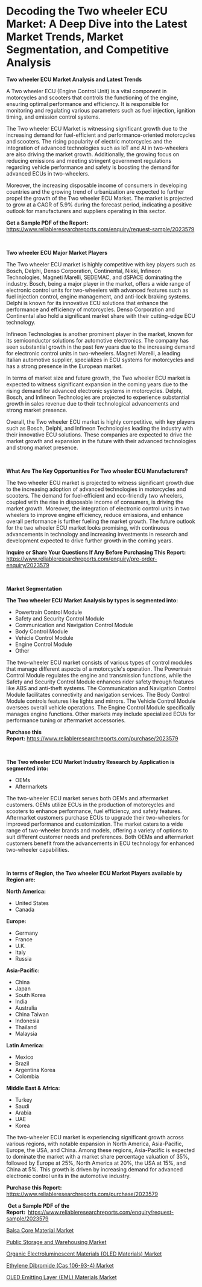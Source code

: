 <p><h1>Decoding the Two wheeler ECU Market: A Deep Dive into the Latest Market Trends, Market Segmentation, and Competitive Analysis</h1></p><p><strong>Two wheeler ECU Market Analysis and Latest Trends</strong></p>
<p><p>A Two wheeler ECU (Engine Control Unit) is a vital component in motorcycles and scooters that controls the functioning of the engine, ensuring optimal performance and efficiency. It is responsible for monitoring and regulating various parameters such as fuel injection, ignition timing, and emission control systems.</p><p>The Two wheeler ECU Market is witnessing significant growth due to the increasing demand for fuel-efficient and performance-oriented motorcycles and scooters. The rising popularity of electric motorcycles and the integration of advanced technologies such as IoT and AI in two-wheelers are also driving the market growth. Additionally, the growing focus on reducing emissions and meeting stringent government regulations regarding vehicle performance and safety is boosting the demand for advanced ECUs in two-wheelers.</p><p>Moreover, the increasing disposable income of consumers in developing countries and the growing trend of urbanization are expected to further propel the growth of the Two wheeler ECU Market. The market is projected to grow at a CAGR of 5.9% during the forecast period, indicating a positive outlook for manufacturers and suppliers operating in this sector.</p></p>
<p><strong>Get a Sample PDF of the Report:&nbsp;</strong> <a href="https://www.reliableresearchreports.com/enquiry/request-sample/2023579">https://www.reliableresearchreports.com/enquiry/request-sample/2023579</a></p>
<p>&nbsp;</p>
<p><strong>Two wheeler ECU Major Market Players</strong></p>
<p><p>The Two wheeler ECU market is highly competitive with key players such as Bosch, Delphi, Denso Corporation, Continental, Nikki, Infineon Technologies, Magneti Marelli, SEDEMAC, and dSPACE dominating the industry. Bosch, being a major player in the market, offers a wide range of electronic control units for two-wheelers with advanced features such as fuel injection control, engine management, and anti-lock braking systems. Delphi is known for its innovative ECU solutions that enhance the performance and efficiency of motorcycles. Denso Corporation and Continental also hold a significant market share with their cutting-edge ECU technology.</p><p>Infineon Technologies is another prominent player in the market, known for its semiconductor solutions for automotive electronics. The company has seen substantial growth in the past few years due to the increasing demand for electronic control units in two-wheelers. Magneti Marelli, a leading Italian automotive supplier, specializes in ECU systems for motorcycles and has a strong presence in the European market.</p><p>In terms of market size and future growth, the Two wheeler ECU market is expected to witness significant expansion in the coming years due to the rising demand for advanced electronic systems in motorcycles. Delphi, Bosch, and Infineon Technologies are projected to experience substantial growth in sales revenue due to their technological advancements and strong market presence.</p><p>Overall, the Two wheeler ECU market is highly competitive, with key players such as Bosch, Delphi, and Infineon Technologies leading the industry with their innovative ECU solutions. These companies are expected to drive the market growth and expansion in the future with their advanced technologies and strong market presence.</p></p>
<p>&nbsp;</p>
<p><strong>What Are The Key Opportunities For Two wheeler ECU Manufacturers?</strong></p>
<p><p>The two wheeler ECU market is projected to witness significant growth due to the increasing adoption of advanced technologies in motorcycles and scooters. The demand for fuel-efficient and eco-friendly two wheelers, coupled with the rise in disposable income of consumers, is driving the market growth. Moreover, the integration of electronic control units in two wheelers to improve engine efficiency, reduce emissions, and enhance overall performance is further fueling the market growth. The future outlook for the two wheeler ECU market looks promising, with continuous advancements in technology and increasing investments in research and development expected to drive further growth in the coming years.</p></p>
<p><strong>Inquire or Share Your Questions If Any Before Purchasing This Report:</strong> <a href="https://www.reliableresearchreports.com/enquiry/pre-order-enquiry/2023579">https://www.reliableresearchreports.com/enquiry/pre-order-enquiry/2023579</a></p>
<p>&nbsp;</p>
<p><strong>Market Segmentation</strong></p>
<p><strong>The Two wheeler ECU Market Analysis by types is segmented into:</strong></p>
<p><ul><li>Powertrain Control Module</li><li>Safety and Security Control Module</li><li>Communication and Navigation Control Module</li><li>Body Control Module</li><li>Vehicle Control Module</li><li>Engine Control Module</li><li>Other</li></ul></p>
<p><p>The two-wheeler ECU market consists of various types of control modules that manage different aspects of a motorcycle's operation. The Powertrain Control Module regulates the engine and transmission functions, while the Safety and Security Control Module enhances rider safety through features like ABS and anti-theft systems. The Communication and Navigation Control Module facilitates connectivity and navigation services. The Body Control Module controls features like lights and mirrors. The Vehicle Control Module oversees overall vehicle operations. The Engine Control Module specifically manages engine functions. Other markets may include specialized ECUs for performance tuning or aftermarket accessories.</p></p>
<p><strong>Purchase this Report:&nbsp;</strong><a href="https://www.reliableresearchreports.com/purchase/2023579">https://www.reliableresearchreports.com/purchase/2023579</a></p>
<p>&nbsp;</p>
<p><strong>The Two wheeler ECU Market Industry Research by Application is segmented into:</strong></p>
<p><ul><li>OEMs</li><li>Aftermarkets</li></ul></p>
<p><p>The two-wheeler ECU market serves both OEMs and aftermarket customers. OEMs utilize ECUs in the production of motorcycles and scooters to enhance performance, fuel efficiency, and safety features. Aftermarket customers purchase ECUs to upgrade their two-wheelers for improved performance and customization. The market caters to a wide range of two-wheeler brands and models, offering a variety of options to suit different customer needs and preferences. Both OEMs and aftermarket customers benefit from the advancements in ECU technology for enhanced two-wheeler capabilities.</p></p>
<p>&nbsp;</p>
<p><strong>In terms of Region, the Two wheeler ECU Market Players available by Region are:</strong></p>
<p>
    <p> <strong> North America: </strong>
        <ul>
            <li>United States</li>
            <li>Canada</li>
        </ul>
        </p> 
    <p> <strong> Europe: </strong>
        <ul>
            <li>Germany</li>
            <li>France</li>
            <li>U.K.</li>
            <li>Italy</li>
            <li>Russia</li>
        </ul>
        </p> 
    <p> <strong> Asia-Pacific: </strong>
        <ul>
            <li>China</li>
            <li>Japan</li>
            <li>South Korea</li>
            <li>India</li>
            <li>Australia</li>
            <li>China Taiwan</li>
            <li>Indonesia</li>
            <li>Thailand</li>
            <li>Malaysia</li>
        </ul>
        </p> 
    <p> <strong> Latin America: </strong>
        <ul>
            <li>Mexico</li>
            <li>Brazil</li>
            <li>Argentina Korea</li>
            <li>Colombia</li>
        </ul>
        </p> 
    <p> <strong> Middle East & Africa: </strong>
        <ul>
            <li>Turkey</li>
            <li>Saudi</li>
            <li>Arabia</li>
            <li>UAE</li>
            <li>Korea</li>
        </ul>
    </p>
    </p>
<p><p>The two-wheeler ECU market is experiencing significant growth across various regions, with notable expansion in North America, Asia-Pacific, Europe, the USA, and China. Among these regions, Asia-Pacific is expected to dominate the market with a market share percentage valuation of 35%, followed by Europe at 25%, North America at 20%, the USA at 15%, and China at 5%. This growth is driven by increasing demand for advanced electronic control units in the automotive industry.</p></p>
<p><strong>Purchase this Report: </strong><a href="https://www.reliableresearchreports.com/purchase/2023579">https://www.reliableresearchreports.com/purchase/2023579</a></p>
<p>&nbsp;<strong>Get a Sample PDF of the Report:&nbsp;&nbsp;</strong><a href="https://www.reliableresearchreports.com/enquiry/request-sample/2023579">https://www.reliableresearchreports.com/enquiry/request-sample/2023579</a></p>
<p><strong></strong></p>
<p><p><a href="https://noble-drawer-34c.notion.site/Balsa-Core-Material-Market-Size-Share-Trends-Analysis-Report-By-Material-By-Type-By-End-user-B-9b356591ce1146d4bd34eb11d48ef46d">Balsa Core Material Market</a></p><p><a href="https://three-jumbo-f6d.notion.site/Public-Storage-and-Warehousing-Market-Growth-Market-Trends-COVID-19-Impact-and-Forecasts-for-peri-08761553948542848cd401e00db7a83e">Public Storage and Warehousing Market</a></p><p><a href="https://view.publitas.com/reportprime-1/global-organic-electroluminescent-materials-oled-materials-market-size-and-market-trends-insights-and-projections-from-2024-to-2031/">Organic Electroluminescent Materials (OLED Materials) Market</a></p><p><a href="https://iodized-pantydraco-05c.notion.site/Ethylene-Dibromide-Cas-106-93-4-Market-A-Comprehensive-Report-of-its-Market-Share-Growth-Trends-31da64530b0943bf8708246f4d84e965">Ethylene Dibromide (Cas 106-93-4) Market</a></p><p><a href="https://view.publitas.com/reportprime-1/oled-emitting-layer-eml-materials-market-size-share-trends-analysis-report-by-application-regional-outlook-competitive-strategies-and-segment-forecasts-2024-2031/">OLED Emitting Layer (EML) Materials Market</a></p></p>